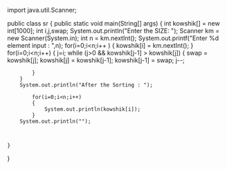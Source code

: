 import java.util.Scanner;

public class sr {
    public static void main(String[] args) {
        int kowshik[] = new int[1000];
        int i,j,swap;
        System.out.println("Enter the SIZE: ");
        Scanner km = new Scanner(System.in);
        int n = km.nextInt();
        System.out.printf("Enter %d element input :  ",n);
        for(i=0;i<n;i++ )
        {
            kowshik[i] = km.nextInt();
        }
        for(i=0;i<n;i++)
        {
            j=i;
            while (j>0 && kowshik[j-1] > kowshik[j])
            {
                swap = kowshik[j];
                kowshik[j] = kowshik[j-1];
                kowshik[j-1] = swap;
                j--;

            }
        }
        System.out.println("After the Sorting : ");

            for(i=0;i<n;i++)
            {
                System.out.println(kowshik[i]);
            }
        System.out.println("");



    }
}
